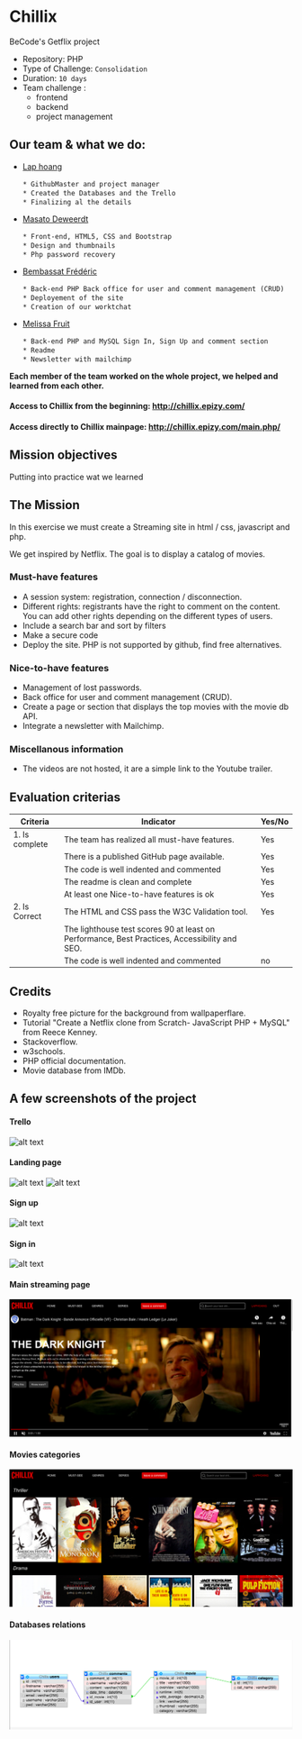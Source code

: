 # Chillix
BeCode's Getflix project

- Repository: PHP
- Type of Challenge:  `Consolidation`
- Duration: `10 days`
- Team challenge : 
  - frontend
  - backend
  - project management
  
## Our team & what we do:

* [Lap hoang](https://github.com/lap-hoang24) 

      * GithubMaster and project manager
      * Created the Databases and the Trello 
      * Finalizing al the details
      
* [Masato Deweerdt](https://github.com/masatoDeweerdt) 

      * Front-end, HTML5, CSS and Bootstrap
      * Design and thumbnails
      * Php password recovery
          
* [Bembassat Frédéric](https://github.com/Fbembassat)

      * Back-end PHP Back office for user and comment management (CRUD)
      * Deployement of the site
      * Creation of our worktchat
      
* [Melissa Fruit](https://github.com/Melissa-Fruit)

      * Back-end PHP and MySQL Sign In, Sign Up and comment section
      * Readme
      * Newsletter with mailchimp
     
**Each member of the team worked on the whole project, we helped and learned from each other.** 
  
#### Access to Chillix from the beginning: http://chillix.epizy.com/

#### Access directly to Chillix mainpage: http://chillix.epizy.com/main.php/


## Mission objectives 

Putting into practice wat we learned 

## The Mission

In this exercise we must create a Streaming site in html / css, javascript and php.

We get inspired by Netflix.
The goal is to display a catalog of movies. 

### Must-have features

- A session system: registration, connection / disconnection.
- Different rights: registrants have the right to comment on the content. You can add other rights depending on the different types of users.
- Include a search bar and sort by filters
- Make a secure code
- Deploy the site. PHP is not supported by github, find free alternatives.

### Nice-to-have features

- Management of lost passwords.
- Back office for user and comment management (CRUD).
- Create a page or section that displays the top movies with the movie db API.
- Integrate a newsletter with Mailchimp.

### Miscellanous information

- The videos are not hosted, it are a simple link to the Youtube trailer.


## Evaluation criterias

| Criteria       | Indicator                                                    | Yes/No |
| -------------- | ------------------------------------------------------------ | ------ |
| 1. Is complete | The team has realized all must-have features.                |  Yes   |
|                | There is a published GitHub page available.                  |  Yes   |
|                | The code is well indented and commented                      |  Yes   |
|                | The readme is clean and complete                             |  Yes   |
|                | At least one Nice-to-have features is ok                     |  Yes   |
| 2. Is Correct  | The HTML and CSS pass the W3C Validation tool.               |  Yes   |
|                | The lighthouse test scores 90 at least on Performance, Best Practices, Accessibility and SEO. |        |
|                | The code is well indented and commented                      |  no    |

## Credits

- Royalty free picture for the background from wallpaperflare.
- Tutorial "Create a Netflix clone from Scratch- JavaScript PHP + MySQL" from Reece Kenney.
- Stackoverflow.
- w3schools.
- PHP official documentation.
- Movie database from IMDb.

## A few screenshots of the project

#### Trello
![alt text](https://cdn.discordapp.com/attachments/746282623696896130/753683968632815706/Capture_decran_2020-09-10_a_15.28.22.png "Trello")
#### Landing page
![alt text](https://cdn.discordapp.com/attachments/746282623696896130/753683973972033646/Capture_decran_2020-09-10_a_14.53.46.png "Landing page")
![alt text](https://cdn.discordapp.com/attachments/746282623696896130/753692419521904660/68747470733a2f2f63646e2e646973636f72646170702e636f6d2f6174746163686d656e74732f3734363238323632333639.png "Footer")
#### Sign up
![alt text](https://cdn.discordapp.com/attachments/746282623696896130/753683952618962964/Capture_decran_2020-09-10_a_17.02.33.png "Sign Up")
#### Sign in
![alt text](https://cdn.discordapp.com/attachments/746282623696896130/753683968204865666/Capture_decran_2020-09-10_a_16.49.56.png "Sign in")

#### Main streaming page
![mainpage](assets/images/mainpage.png)
#### Movies categories
![category page ](assets/images/category.png)
#### Databases relations
![relations of database tables](assets/images/relational-database.png)
